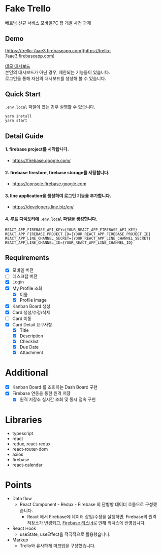 # Fake Trello

베트남 신규 서비스 모바일PC 웹 개발 사전 과제

## Demo
[https://trello-7aae3.firebaseapp.com](https://trello-7aae3.firebaseapp.com)

[데모 대시보드](https://trello-7aae3.firebaseapp.com/users/U3533c16808446e4ab4c710ccb088f024/dashboard)  
본인의 대시보드가 아닌 경우, 제한되는 기능들이 있습니다.  
로그인을 통해 자신의 대시보드를 생성해 볼 수 있습니다.  

## Quick Start
`.env.local` 파일이 있는 경우 실행할 수 있습니다.

```sh
yarn install
yarn start
```

## Detail Guide

#### 1. firebase project를 시작합니다.
- https://firebase.google.com/

#### 2. firebase firestore, firebase storage를 세팅합니다.
- https://console.firebase.google.com

#### 3. line application을 생성하여 로그인 기능을 추가합니다.
- https://developers.line.biz/en/

#### 4. 루트 디렉토리에 `.env.local` 파일을 생성합니다.
```
REACT_APP_FIREBASE_API_KEY={YOUR_REACT_APP_FIREBASE_API_KEY}
REACT_APP_FIREBASE_PROJECT_ID={YOUR_REACT_APP_FIREBASE_PROJECT_ID}
REACT_APP_LINE_CHANNEL_SECRET={YOUR_REACT_APP_LINE_CHANNEL_SECRET}
REACT_APP_LINE_CHANNEL_ID={YOUR_REACT_APP_LINE_CHANNEL_ID}
```

## Requirements

- [x] 모바일 버전
- [ ] 데스크탑 버전
- [x] Login
- [x] My Profile 조회
  - [x] 이름
  - [x] Profile Image
- [x] Kanban Board 생성
- [x] Card 생성/수정/삭제
- [ ] Card 이동
- [x] Card Detail 요구사항
  - [x] Title
  - [x] Description
  - [x] Checklist
  - [x] Due Date
  - [x] Attachment

# Additional

- [x] Kanban Board 를 조회하는 Dash Board 구현
- [x] Firebase 연동을 통한 원격 저장
  - [x] 원격 저장소 실시간 조회 및 동시 접속 구현

# Libraries

- typescript
- react
- redux, react-redux
- react-router-dom
- axios
- firebase
- react-calendar
  
# Points

- Data flow
  - React Component - Redux - Firebase 의 단방향 데이터 흐름으로 구성했습니다.
    - React 에서 Firebase에 데이터 삽입/수정을 실행하면, Firebase의 원격 저장소가 변경되고, [Firebase 리스너](https://firebase.google.com/docs/firestore/query-data/listen)로 인해 리덕스에 반영됩니다. 
- React Hook
  - useState, useEffect을 적극적으로 활용했습니다. 
- Markup
  - Trello와 유사하게 마크업을 구성했습니다.
